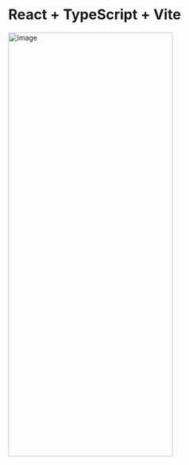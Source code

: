 # React + TypeScript + Vite

<img width="331" height="852" alt="image" src="https://github.com/user-attachments/assets/5df85ec8-3902-454b-91a9-111d6ed25f63" />
